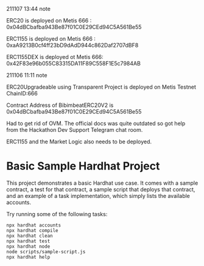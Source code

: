 211107 13:44 note


ERC20 is deployed on Metis 666 :
0x04dBCbafba943Be87f01C0E29CEd94C5A561Be55 

ERC1155 is deployed on Metis 666 :
0xaA9213B0cf4ff23bD9dAdD944c862Daf2707dBF8

ERC1155DEX is deployed ot Metis 666:
0x42F83e96b055C83315DA11F89C558F1E5c7984AB

211106 11:11 note

ERC20Upgradeable using Transparent Project is deployed on Metis Testnet ChainID:666

Contract Address of BibimbeatERC20V2 is 0x04dBCbafba943Be87f01C0E29CEd94C5A561Be55

Had to get rid of OVM. The official docs was quite outdated so got help from the Hackathon Dev Support Telegram chat room.

ERC1155 and the Market Logic also needs to be deployed. 

# Basic Sample Hardhat Project

This project demonstrates a basic Hardhat use case. It comes with a sample contract, a test for that contract, a sample script that deploys that contract, and an example of a task implementation, which simply lists the available accounts.

Try running some of the following tasks:

```shell
npx hardhat accounts
npx hardhat compile
npx hardhat clean
npx hardhat test
npx hardhat node
node scripts/sample-script.js
npx hardhat help
```
